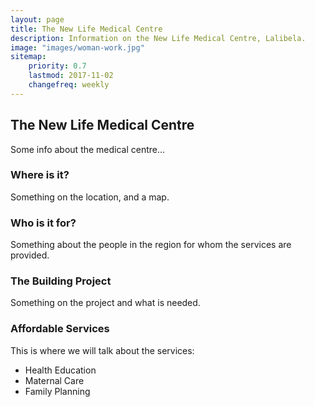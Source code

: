 ```yaml
---
layout: page
title: The New Life Medical Centre
description: Information on the New Life Medical Centre, Lalibela.
image: "images/woman-work.jpg"
sitemap:
    priority: 0.7
    lastmod: 2017-11-02
    changefreq: weekly
---
```

## The New Life Medical Centre

Some info about the medical centre...

### Where is it?

Something on the location, and a map.

### Who is it for?

Something about the people in the region for whom the services are provided.

### The Building Project

Something on the project and what is needed.

### Affordable Services

This is where we will talk about the services:

- Health Education
- Maternal Care
- Family Planning
